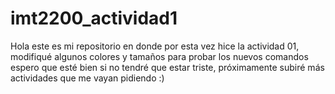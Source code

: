 # imt2200_actividad1
Hola este es mi repositorio en donde por esta vez hice la actividad 01, modifiqué algunos colores y tamaños para probar los nuevos comandos espero que esté bien si no tendré que estar triste, próximamente subiré más actividades que me vayan pidiendo :)
